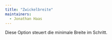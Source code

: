 ```yaml
---
title: "Zwickelbreite"
maintainers:
  - Jonathan Haas
---
```


Diese Option steuert die minimale Breite im Schritt.

